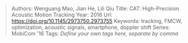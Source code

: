 > Authors: Wenguang Mao, Jian He, Lili Qiu
> Title: CAT: High-Precision Acoustic Motion Tracking
> Year: 2016
> Url: https://doi.org/10.1145/2973750.2973755
> Keywords: tracking, FMCW, optimization, acoustic signals, smartphone, doppler shift
> Series: MobiCom '16
> Tags: *Define your own tags here, separate by comma*